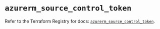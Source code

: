 # `azurerm_source_control_token`

Refer to the Terraform Registry for docs: [`azurerm_source_control_token`](https://registry.terraform.io/providers/hashicorp/azurerm/3.103.1/docs/resources/source_control_token).
